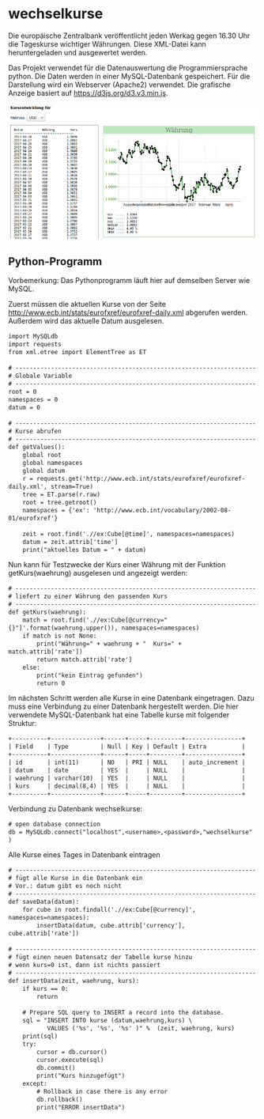 # wechselkurse

Die europäische Zentralbank veröffentlicht jeden Werkag gegen 16.30 Uhr die Tageskurse wichtiger Währungen. Diese XML-Datei kann heruntergeladen und ausgewertet werden.

Das Projekt verwendet für die Datenauswertung die Programmiersprache python. Die Daten werden in einer MySQL-Datenbank gespeichert. Für die Darstellung wird ein Webserver (Apache2) verwendet. Die grafische Anzeige basiert auf https://d3js.org/d3.v3.min.js. 

![Beispielausgabe](img/kursentwicklung.png)

## Python-Programm

Vorbemerkung: Das Pythonprogramm läuft hier auf demselben Server wie MySQL. 

Zuerst müssen die aktuellen Kurse von der Seite http://www.ecb.int/stats/eurofxref/eurofxref-daily.xml abgerufen werden. Außerdem wird das aktuelle Datum ausgelesen.

```
import MySQLdb
import requests
from xml.etree import ElementTree as ET

# --------------------------------------------------------------------
# Globale Variable
# --------------------------------------------------------------------
root = 0
namespaces = 0
datum = 0

# --------------------------------------------------------------------
# Kurse abrufen
# --------------------------------------------------------------------
def getValues():
    global root
    global namespaces
    global datum
    r = requests.get('http://www.ecb.int/stats/eurofxref/eurofxref-daily.xml', stream=True)
    tree = ET.parse(r.raw)
    root = tree.getroot()
    namespaces = {'ex': 'http://www.ecb.int/vocabulary/2002-08-01/eurofxref'}

    zeit = root.find('.//ex:Cube[@time]', namespaces=namespaces)
    datum = zeit.attrib['time']
    print("aktuelles Datum = " + datum)
```

Nun kann für Testzwecke der Kurs einer Währung mit der Funktion getKurs(waehrung) ausgelesen und angezeigt werden:
```
# --------------------------------------------------------------------
# liefert zu einer Währung den passenden Kurs
# --------------------------------------------------------------------
def getKurs(waehrung):
    match = root.find('.//ex:Cube[@currency="{}"]'.format(waehrung.upper()), namespaces=namespaces)
    if match is not None:
        print("Währung=" + waehrung + "  Kurs=" + match.attrib['rate'])
        return match.attrib['rate']
    else:
        print("kein Eintrag gefunden")
        return 0
```

Im nächsten Schritt werden alle Kurse in eine Datenbank eingetragen. Dazu muss eine Verbindung zu einer Datenbank hergestellt werden. Die hier verwendete MySQL-Datenbank hat eine Tabelle kurse mit folgender Struktur:
```
+----------+--------------+------+-----+---------+----------------+
| Field    | Type         | Null | Key | Default | Extra          |
+----------+--------------+------+-----+---------+----------------+
| id       | int(11)      | NO   | PRI | NULL    | auto_increment |
| datum    | date         | YES  |     | NULL    |                |
| waehrung | varchar(10)  | YES  |     | NULL    |                |
| kurs     | decimal(8,4) | YES  |     | NULL    |                |
+----------+--------------+------+-----+---------+----------------+
```

Verbindung zu Datenbank wechselkurse:

```
# open database connection
db = MySQLdb.connect("localhost",<username>,<password>,"wechselkurse" )
```

Alle Kurse eines Tages in Datenbank eintragen 

```
# --------------------------------------------------------------------
# fügt alle Kurse in die Datenbank ein
# Vor.: datum gibt es noch nicht
# --------------------------------------------------------------------
def saveData(datum):
    for cube in root.findall('.//ex:Cube[@currency]', namespaces=namespaces):
        insertData(datum, cube.attrib['currency'], cube.attrib['rate'])

# --------------------------------------------------------------------
# fügt einen neuen Datensatz der Tabelle kurse hinzu
# wenn kurs=0 ist, dann ist nichts passiert
# --------------------------------------------------------------------
def insertData(zeit, waehrung, kurs):
    if kurs == 0:
        return

    # Prepare SQL query to INSERT a record into the database.
    sql = "INSERT INTO kurse (datum,waehrung,kurs) \
           VALUES ('%s', '%s', '%s' )" %  (zeit, waehrung, kurs)
    print(sql)
    try:
        cursor = db.cursor()
        cursor.execute(sql)
        db.commit()
        print("Kurs hinzugefügt")
    except:
        # Rollback in case there is any error
        db.rollback()
        print("ERROR insertData")
```

